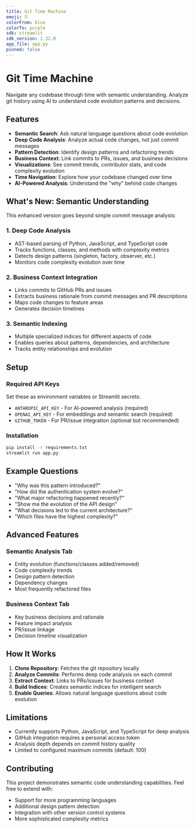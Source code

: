 ```yaml
---
title: Git Time Machine
emoji: ⏰
colorFrom: blue
colorTo: purple
sdk: streamlit
sdk_version: 1.32.0
app_file: app.py
pinned: false
---
```


# Git Time Machine

Navigate any codebase through time with semantic understanding. Analyze git history using AI to understand code evolution patterns and decisions.

## Features

- **Semantic Search**: Ask natural language questions about code evolution
- **Deep Code Analysis**: Analyze actual code changes, not just commit messages
- **Pattern Detection**: Identify design patterns and refactoring trends
- **Business Context**: Link commits to PRs, issues, and business decisions
- **Visualizations**: See commit trends, contributor stats, and code complexity evolution
- **Time Navigation**: Explore how your codebase changed over time
- **AI-Powered Analysis**: Understand the "why" behind code changes

## What's New: Semantic Understanding

This enhanced version goes beyond simple commit message analysis:

### 1. Deep Code Analysis
- AST-based parsing of Python, JavaScript, and TypeScript code
- Tracks functions, classes, and methods with complexity metrics
- Detects design patterns (singleton, factory, observer, etc.)
- Monitors code complexity evolution over time

### 2. Business Context Integration
- Links commits to GitHub PRs and issues
- Extracts business rationale from commit messages and PR descriptions
- Maps code changes to feature areas
- Generates decision timelines

### 3. Semantic Indexing
- Multiple specialized indices for different aspects of code
- Enables queries about patterns, dependencies, and architecture
- Tracks entity relationships and evolution

## Setup

### Required API Keys

Set these as environment variables or Streamlit secrets:
- `ANTHROPIC_API_KEY` - For AI-powered analysis (required)
- `OPENAI_API_KEY` - For embeddings and semantic search (required)
- `GITHUB_TOKEN` - For PR/issue integration (optional but recommended)

### Installation

```bash
pip install -r requirements.txt
streamlit run app.py
```

## Example Questions

- "Why was this pattern introduced?"
- "How did the authentication system evolve?"
- "What major refactoring happened recently?"
- "Show me the evolution of the API design"
- "What decisions led to the current architecture?"
- "Which files have the highest complexity?"

## Advanced Features

### Semantic Analysis Tab
- Entity evolution (functions/classes added/removed)
- Code complexity trends
- Design pattern detection
- Dependency changes
- Most frequently refactored files

### Business Context Tab
- Key business decisions and rationale
- Feature impact analysis
- PR/issue linkage
- Decision timeline visualization

## How It Works

1. **Clone Repository**: Fetches the git repository locally
2. **Analyze Commits**: Performs deep code analysis on each commit
3. **Extract Context**: Links to PRs/issues for business context
4. **Build Indices**: Creates semantic indices for intelligent search
5. **Enable Queries**: Allows natural language questions about code evolution

## Limitations

- Currently supports Python, JavaScript, and TypeScript for deep analysis
- GitHub integration requires a personal access token
- Analysis depth depends on commit history quality
- Limited to configured maximum commits (default: 100)

## Contributing

This project demonstrates semantic code understanding capabilities. Feel free to extend with:
- Support for more programming languages
- Additional design pattern detection
- Integration with other version control systems
- More sophisticated complexity metrics